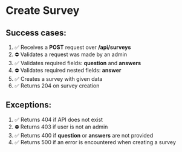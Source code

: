 # Create Survey

## Success cases:
1. ✅ Receives a **POST** request over **/api/surveys**
1. ⛔ Validates a request was made by an admin
1. ✅ Validates required fields: **question** and **answers**
1. ⛔ Validates required nested fields: **answer**
1. ✅ Creates a survey with given data
1. ✅ Returns 204 on survey creation

## Exceptions:
1. ✅ Returns 404 if API does not exist
1. ⛔ Returns 403 if user is not an admin
1. ✅ Returns 400 if **question** or **answers** are not provided
1. ✅ Returns 500 if an error is encountered when creating a survey